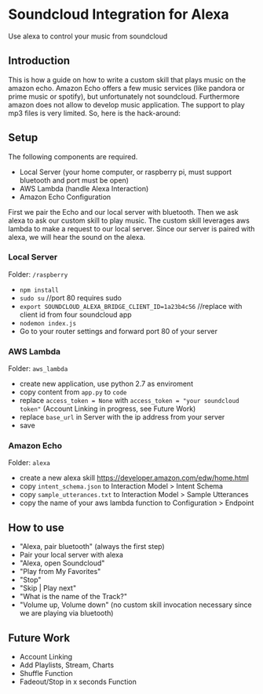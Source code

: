 # Soundcloud Integration for Alexa
Use alexa to control your music from soundcloud

## Introduction
This is how a guide on how to write a custom skill that plays music on the amazon echo. Amazon Echo offers a few music services (like pandora or prime music or spotify), but unfortunately not soundcloud. Furthermore amazon does not allow to develop music application. The support to play mp3 files is very limited.
So, here is the hack-around:

## Setup

The following components are required.

- Local Server (your home computer, or raspberry pi, must support bluetooth and port must be open)
- AWS Lambda (handle Alexa Interaction)
- Amazon Echo Configuration

First we pair the Echo and our local server with bluetooth. Then we ask alexa to ask our custom skill to play music. The custom skill leverages aws lambda to make a request to our local server. Since our server is paired with alexa, we will hear the sound on the alexa.  

### Local Server

Folder: `/raspberry`

- `npm install`
- `sudo su` //port 80 requires sudo
- `export SOUNDCLOUD_ALEXA_BRIDGE_CLIENT_ID=1a23b4c56` //replace with client id from four soundcloud app
- `nodemon index.js`
- Go to your router settings and forward port 80 of your server

### AWS Lambda

Folder: `aws_lambda`

- create new application, use python 2.7 as enviroment
- copy content from `app.py` to `code`
- replace `access_token = None` with `access_token = "your soundcloud token"` (Account Linking in progress, see Future Work)
- replace `base_url` in Server with the ip address from your server
- save

### Amazon Echo

Folder: `alexa`

- create a new alexa skill https://developer.amazon.com/edw/home.html
- copy `intent_schema.json` to Interaction Model > Intent Schema
- copy `sample_utterances.txt` to Interaction Model > Sample Utterances
- copy the name of your aws lambda function to Configuration > Endpoint


## How to use

- "Alexa, pair bluetooth" (always the first step)
- Pair your local server with alexa
- "Alexa, open Soundcloud"
-  "Play from My Favorites"
- "Stop"
- "Skip | Play next"
- "What is the name of the Track?"
- "Volume up, Volume down" (no custom skill invocation necessary since we are playing via bluetooth)


## Future Work

- Account Linking
- Add Playlists, Stream, Charts
- Shuffle Function
- Fadeout/Stop in x seconds Function









